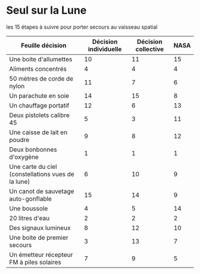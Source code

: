 # Seul sur la Lune
les 15 étapes à suivre pour porter secours au vaisseau spatial

Feuille décision | Décision individuelle |Décision collective | NASA |
--- | --- | --- | --- |
Une boite d'allumettes|10  |11 |15|
Aliments concentrés|4  |4  |4|
50 mètres de corde de nylon |11  |7  |6|
Un parachute en soie |14  |15  |8|
Un chauffage portatif |12  |6  |13|
Deux pistolets calibre 45 |5  |3  |11|
Une caisse de lait en poudre |9 |8|12|
Deux bonbonnes d'oxygène | 1 | 1 |1|
Une carte du ciel (constellations vues de la lune) |6 |10|9|  
Un canot de sauvetage auto-gonflable |15 |14 |9|
Une boussole | 4 |5|14|
20 litres d'eau | 2 | 2 |2| 
Des signaux lumineux |8 |12|10|  
Une boite de premier secours | 3 |13|7| 
Un émetteur récepteur FM à piles solaires |7 |9 |5|
 
